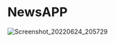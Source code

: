 # NewsAPP

![Screenshot_20220624_205729](https://user-images.githubusercontent.com/61049031/175567830-2ff3f143-2e37-4496-b3ff-e18842e4791d.png)

